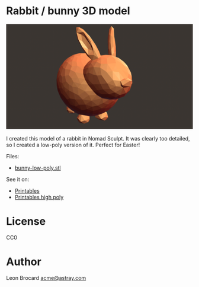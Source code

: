 # Rabbit / bunny 3D model

![A low-poly rabbit](bunny-low-poly.png)

I created this model of a rabbit in Nomad Sculpt. It was clearly too detailed, so I created a low-poly version of it. Perfect for Easter!

Files:

- [bunny-low-poly.stl](/bunny-low-poly.stl)

See it on:

- [Printables](https://www.printables.com/model/399475-low-poly-rabbit-bunny)
- [Printables high poly](https://www.printables.com/model/399479-rabbit-bunny)


# License

CC0

# Author

Leon Brocard acme@astray.com